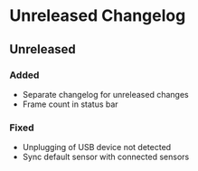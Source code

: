 # Unreleased Changelog

## Unreleased

### Added
- Separate changelog for unreleased changes
- Frame count in status bar

### Fixed
- Unplugging of USB device not detected
- Sync default sensor with connected sensors
